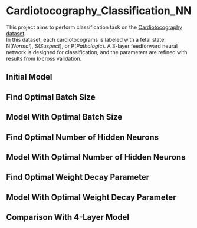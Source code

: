 # Cardiotocography_Classification_NN
This project aims to perform classification task on the [Cardiotocography dataset](https://archive.ics.uci.edu/ml/datasets/Cardiotocography).    
In this dataset, each cardiotocograms is labeled with a fetal state: N(_Normal_), S(_Suspect_), or P(_Pathologic_). A 3-layer feedforward neural network is designed for classification, and the parameters are refined with results from k-cross validation.  

## Initial Model

## Find Optimal Batch Size

## Model With Optimal Batch Size

## Find Optimal Number of Hidden Neurons

## Model With Optimal Number of Hidden Neurons

## Find Optimal Weight Decay Parameter

## Model With Optimal Weight Decay Parameter

## Comparison With 4-Layer Model
